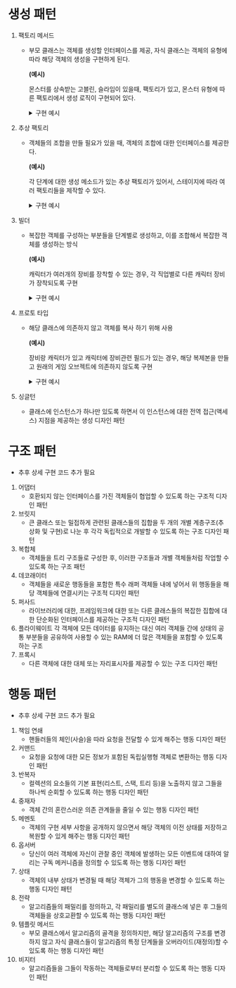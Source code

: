 # 생성 패턴
1. 팩토리 메서드
   - 부모 클래스는 객체를 생성할 인터페이스를 제공, 자식 클래스는 객체의 유형에 따라 해당 객체의 생성을 구현하게 된다.
   
     **(예시)** 
     
     몬스터를 상속받는 고블린, 슬라임이 있을때, 팩토리가 있고, 몬스터 유형에 따른 팩토리에서 생성 로직이 구현되어 있다.
         <details>
         <summary>구현 예시</summary>
         
         ```
         public interface IMonster
         {
            int Health { get; set; }
            int AttackPower { get; set; }
            int DefensePower { get; set; }

            void Move();
            // 그 외 코드들
         }

         class Slime: IMonster
         {
            // 여러 코드 구현
         }

         class Goblin: IMonster
         {
            // 여러 코드 구현
         }

         public abstract class MonsterFactory
         {
            public abstract IMonster CreateMonster(); //팩토리 메서드
         }

         public class SlimeFactory : MosterFactory
         {
            public override IMonster CreateMoster()
            {
               return new Slime();
            }
         }

         public class GoblinFactory : MosterFactory
         {
            public override IMonster CreateMoster()
            {
               return new Goblin();
            }
         }
         ```

         </datails>
2. 추상 팩토리
   - 객체들의 조합을 만들 필요가 있을 때, 객체의 조합에 대한 인터페이스를 제공한다.
     
     **(예시)** 
      
      각 단계에 대한 생성 메소드가 있는 추상 팩토리가 있어서, 스테이지에 따라 여러 팩토리들을 제작할 수 있다.
         <details>
         <summary>구현 예시</summary>
         
         ```
         public interface IMonster
         {
            int Health { get; set; }
            int AttackPower { get; set; }
            int DefensePower { get; set; }

            void Move();
            // 그 외 코드들
         }

         class Slime: IMonster
         {
            // 여러 코드 구현
         }

         class Goblin: IMonster
         {
            // 여러 코드 구현
         }

         public interface class IMonsterFactory
         {
            IMoster CreateFirstStep(); // 1단계 스텝의 몬스터들 생성
            IMoster CreateSecondStep(); // 2단계 스텝의 몬스터들 생성
            IMoster CreateFinalStep(); // 마지막 단계의 몬스터들 생성
         }

         public class StageAMosterFactory : IMonsterFactory 
         {
            public List<IMonster> CreateFirstStep()
            {
               List<IMonster> monsters = new List<IMonster>();
               monsters.Add(new Slime());
               return monsters;
            }

            public List<IMonster> CreateSecondStep()
            {
               List<IMonster> monsters = new List<IMonster>();
               monsters.Add(new Slime());
               monsters.Add(new Slime());
               return monsters;
            }

            public List<IMonster> CreateFinalStep()
            {
               List<IMonster> monsters = new List<IMonster>();
               monsters.Add(new Slime());
               monsters.Add(new Slime());
               monsters.Add(new Slime());
               return monsters;
            }
         }

         public class StageBMosterFactory : IMonsterFactory 
         {
            public List<IMonster> CreateFirstStep()
            {
               List<IMonster> monsters = new List<IMonster>();
               monsters.Add(new Goblin());
               return monsters;
            }

            public List<IMonster> CreateSecondStep()
            {
               List<IMonster> monsters = new List<IMonster>();
               monsters.Add(new Slime());
               monsters.Add(new Goblin());
               return monsters;
            }

            public List<IMonster> CreateFinalStep()
            {
               List<IMonster> monsters = new List<IMonster>();
               monsters.Add(new Slime());
               monsters.Add(new Slime());
               monsters.Add(new Goblin());
               monsters.Add(new Goblin());
               return monsters;
            }
         }
         ```
         </details>
3. 빌더
   - 복잡한 객체를 구성하는 부분들을 단계별로 생성하고, 이를 조합해서 복잡한 객체를 생성하는 방식
   
     **(예시)** 

      캐릭터가 여러개의 장비를 장착할 수 있는 경우, 각 직업별로 다른 캐릭터 장비가 장착되도록 구현

      <details>
      <summary>구현 예시</summary>

      ```
      public interface ICharacterBuilder
      {
         void SetWeapon();
         void SetArmor();
         void SetAccessory();

         // 그 외 코드 생략
      }

      public class Character
      {
         public List<string> Equipments { get; set; }

         // 그 외 코드 생략
      }

      public class WarriorBuilder : ICharacterBuilder
      {
         public Character character;
         public WarriorBuilder()
         {
               character = new Character();
         }

         public void SetWeapon()
         {
               character?.Equipments.Add("롱소드");
         }

         public void SetArmor()
         {
               character?.Equipments.Add("강철 갑옷");
         }

         public void SetAccessory()
         {
               character?.Equipments.Add("원기회복의 구슬");
         }

         // 그 외 코드 생략

      }

      public class ArcherBuilder : ICharacterBuilder
      {
         public Character character;
         public ArcherBuilder()
         {
               character = new Character();
         }

         public void SetWeapon()
         {
               character?.Equipments.Add("곡궁");
         }

         public void SetArmor()
         {
               character?.Equipments.Add("대자연의 힘");
         }

         public void SetAccessory()
         {
               character?.Equipments.Add("요정의 부적");
         }

         // 그 외 코드 생략

      }

      //캐릭터 매니저에서, 미리 정한 빌더에 따라 캐릭터를 생성
      public class CharacterManager
      {
         public void MakeCharacter(ICharacterBuilder builder)
         {
               builder.SetWeapon();
               builder.SetArmor();
               builder.SetAccessory();
         }

         //그 외 코드 생략
      }

      // 실제 캐릭터 매니저로 캐릭터 생성하는 코드 생략
      ```
      </datails>
4. 프로토 타입
   - 해당 클래스에 의존하지 않고 객체를 복사 하기 위해 사용
   
      **(예시)**

      장비랑 캐릭터가 있고 캐릭터에 장비관련 필드가 있는 경우, 해당 복제본을 만들고 원래의 게임 오브젝트에 의존하지 않도록 구현

      <details>
      <summary>구현 예시</summary>

      ```
      public class Equipment
      {
         public string Name { get; set; }

         public Equipment(string name)
         {
            Name = name;
         }

         // 그 외 코드 생략
      }

      public class Character: GameObject
      {
         public float Hp { get; set; }
         public float Mp { get; set; }
         public Equipmnet Equipment;

         public Character DeepCopy()
         {
            Character clone = (Character) this.MemberwiseClone();
            clone.Equipment = new Equipment(Equipment.Name)'
            return clone;
         }

         // 그 외 코드 생략
      }

      // 실제 캐릭터 매니저로 캐릭터 생성하는 코드 생략

      ```

      </datails>

5. 싱글턴
   - 클래스에 인스턴스가 하나만 있도록 하면서 이 인스턴스에 대한 전역 접근​(액세스) 지점을 제공하는 생성 디자인 패턴


# 구조 패턴

- 추후 상세 구현 코드 추가 필요

1. 어댑터
   - 호환되지 않는 인터페이스를 가진 객체들이 협업할 수 있도록 하는 구조적 디자인 패턴
2. 브릿지
   - 큰 클래스 또는 밀접하게 관련된 클래스들의 집합을 두 개의 개별 계층구조​(추상화 및 구현)​로 나눈 후 각각 독립적으로 개발할 수 있도록 하는 구조 디자인 패턴
3. 복합체
   - 객체들을 트리 구조들로 구성한 후, 이러한 구조들과 개별 객체들처럼 작업할 수 있도록 하는 구조 패턴
4. 데코래이터
   - 객체들을 새로운 행동들을 포함한 특수 래퍼 객체들 내에 넣어서 위 행동들을 해당 객체들에 연결시키는 구조적 디자인 패턴
5. 퍼사드
   - 라이브러리에 대한, 프레임워크에 대한 또는 다른 클래스들의 복잡한 집합에 대한 단순화된 인터페이스를 제공하는 구조적 디자인 패턴
6. 플라이웨이트
   각 객체에 모든 데이터를 유지하는 대신 여러 객체들 간에 상태의 공통 부분들을 공유하여 사용할 수 있는 RAM에 더 많은 객체들을 포함할 수 있도록 하는 구조
7. 프록시
   - 다른 객체에 대한 대체 또는 자리표시자를 제공할 수 있는 구조 디자인 패턴

# 행동 패턴

- 추후 상세 구현 코드 추가 필요

1. 책임 연쇄
   - 핸들러들의 체인​(사슬)​을 따라 요청을 전달할 수 있게 해주는 행동 디자인 패턴
2. 커맨드
   - 요청을 요청에 대한 모든 정보가 포함된 독립실행형 객체로 변환하는 행동 디자인 패턴
3. 반복자
   - 컬렉션의 요소들의 기본 표현​(리스트, 스택, 트리 등)​을 노출하지 않고 그들을 하나씩 순회할 수 있도록 하는 행동 디자인 패턴
4. 중재자
   - 객체 간의 혼란스러운 의존 관계들을 줄일 수 있는 행동 디자인 패턴
5. 메멘토
   - 객체의 구현 세부 사항을 공개하지 않으면서 해당 객체의 이전 상태를 저장하고 복원할 수 있게 해주는 행동 디자인 패턴
6. 옵서버
   - 당신이 여러 객체에 자신이 관찰 중인 객체에 발생하는 모든 이벤트에 대하여 알리는 구독 메커니즘을 정의할 수 있도록 하는 행동 디자인 패턴
7. 상태
   - 객체의 내부 상태가 변경될 때 해당 객체가 그의 행동을 변경할 수 있도록 하는 행동 디자인 패턴
8.  전략
    - 알고리즘들의 패밀리를 정의하고, 각 패밀리를 별도의 클래스에 넣은 후 그들의 객체들을 상호교환할 수 있도록 하는 행동 디자인 패턴
9.  템플릿 메서드
    - 부모 클래스에서 알고리즘의 골격을 정의하지만, 해당 알고리즘의 구조를 변경하지 않고 자식 클래스들이 알고리즘의 특정 단계들을 오버라이드​(재정의)​할 수 있도록 하는 행동 디자인 패턴
10. 비지터
    - 알고리즘들을 그들이 작동하는 객체들로부터 분리할 수 있도록 하는 행동 디자인 패턴